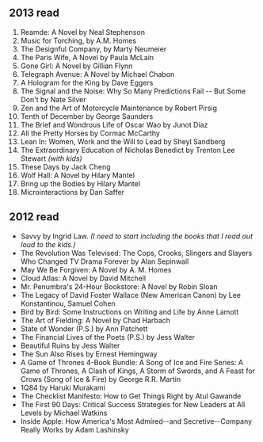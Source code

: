 
## 2013 read

1. Reamde: A Novel by Neal Stephenson
2. Music for Torching, by A.M. Homes
3. The Designful Company, by Marty Neumeier
4. The Paris Wife, A Novel by Paula McLain
5. Gone Girl: A Novel by Gillian Flynn
6. Telegraph Avenue: A Novel by Michael Chabon
7. A Hologram for the King by Dave Eggers
8. The Signal and the Noise: Why So Many Predictions Fail -- But Some Don't by Nate Silver 
9. Zen and the Art of Motorcycle Maintenance by Robert Pirsig
10. Tenth of December by George Saunders
11. The Brief and Wondrous Life of Oscar Wao by Junot Diaz
12. All the Pretty Horses by Cormac McCarthy
13. Lean In: Women, Work and the Will to Lead by Sheyl Sandberg
14. The Extraordinary Education of Nicholas Benedict by Trenton Lee Stewart *(with kids)*
15. These Days by Jack Cheng
16. Wolf Hall: A Novel by Hilary Mantel
17. Bring up the Bodies by Hilary Mantel
18. Microinteractions by Dan Saffer

## 2012 read

* Savvy by Ingrid Law. *(I need to start including the books that I read out loud to the kids.)*
* The Revolution Was Televised: The Cops, Crooks, Slingers and Slayers Who Changed TV Drama Forever by Alan Sepinwall
* May We Be Forgiven: A Novel by A. M. Homes
* Cloud Atlas: A Novel by David Mitchell
* Mr. Penumbra's 24-Hour Bookstore: A Novel by Robin Sloan
* The Legacy of David Foster Wallace (New American Canon) by Lee Konstantinou, Samuel Cohen
* Bird by Bird: Some Instructions on Writing and Life by Anne Lamott
* The Art of Fielding: A Novel by Chad Harbach
* State of Wonder (P.S.) by Ann Patchett
* The Financial Lives of the Poets (P.S.) by Jess Walter
* Beautiful Ruins by Jess Walter
* The Sun Also Rises by Ernest Hemingway
* A Game of Thrones 4-Book Bundle: A Song of Ice and Fire Series: A Game of Thrones, A Clash of Kings, A Storm of Swords, and A Feast for Crows (Song of Ice & Fire) by George R.R. Martin
* 1Q84 by Haruki Murakami
* The Checklist Manifesto: How to Get Things Right by Atul Gawande
* The First 90 Days: Critical Success Strategies for New Leaders at All Levels by Michael Watkins
* Inside Apple: How America's Most Admired--and Secretive--Company Really Works by Adam Lashinsky
